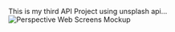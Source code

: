 This is my third API Project using unsplash api...
![Perspective Web Screens Mockup](https://user-images.githubusercontent.com/76260461/132665904-2afcfdbc-dae6-4952-a54b-d85567a920d7.png)

